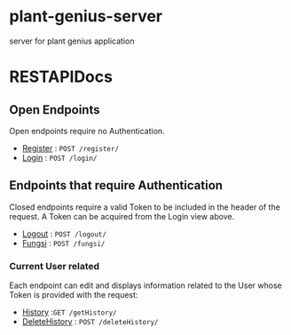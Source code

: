 # plant-genius-server
server for plant genius application
# RESTAPIDocs

## Open Endpoints

Open endpoints require no Authentication.

* [Register](examples/users/register.md) : `POST /register/`
* [Login](examples/users/login.md) : `POST /login/`

## Endpoints that require Authentication

Closed endpoints require a valid Token to be included in the header of the
request. A Token can be acquired from the Login view above.

* [Logout](examples/users/logout.md) : `POST /logout/`
* [Fungsi](examples/fungsi/predict.md) : `POST /fungsi/`

### Current User related

Each endpoint can edit and displays information related to the User whose
Token is provided with the request:

* [History](examples/history/getHistory.md) :`GET /getHistory/`
* [DeleteHistory](examples/history/deleteHistory.md) : `POST /deleteHistory/`

